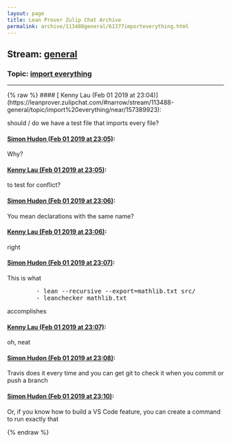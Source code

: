 ```yaml
---
layout: page
title: Lean Prover Zulip Chat Archive 
permalink: archive/113488general/61377importeverything.html
---
```


## Stream: [general](https://leanprover-community.github.io/archive/113488general/index.html)
### Topic: [import everything](https://leanprover-community.github.io/archive/113488general/61377importeverything.html)

---

<base href="https://leanprover.zulipchat.com">
{% raw %}
#### [ Kenny Lau (Feb 01 2019 at 23:04)](https://leanprover.zulipchat.com/#narrow/stream/113488-general/topic/import%20everything/near/157389923):
<p>should / do we have a test file that imports every file?</p>

#### [ Simon Hudon (Feb 01 2019 at 23:05)](https://leanprover.zulipchat.com/#narrow/stream/113488-general/topic/import%20everything/near/157389990):
<p>Why?</p>

#### [ Kenny Lau (Feb 01 2019 at 23:05)](https://leanprover.zulipchat.com/#narrow/stream/113488-general/topic/import%20everything/near/157390000):
<p>to test for conflict?</p>

#### [ Simon Hudon (Feb 01 2019 at 23:06)](https://leanprover.zulipchat.com/#narrow/stream/113488-general/topic/import%20everything/near/157390078):
<p>You mean declarations with the same name?</p>

#### [ Kenny Lau (Feb 01 2019 at 23:06)](https://leanprover.zulipchat.com/#narrow/stream/113488-general/topic/import%20everything/near/157390087):
<p>right</p>

#### [ Simon Hudon (Feb 01 2019 at 23:07)](https://leanprover.zulipchat.com/#narrow/stream/113488-general/topic/import%20everything/near/157390124):
<p>This is what</p>
<div class="codehilite"><pre><span></span>        - lean --recursive --export=mathlib.txt src/
        - leanchecker mathlib.txt
</pre></div>


<p>accomplishes</p>

#### [ Kenny Lau (Feb 01 2019 at 23:07)](https://leanprover.zulipchat.com/#narrow/stream/113488-general/topic/import%20everything/near/157390130):
<p>oh, neat</p>

#### [ Simon Hudon (Feb 01 2019 at 23:08)](https://leanprover.zulipchat.com/#narrow/stream/113488-general/topic/import%20everything/near/157390197):
<p>Travis does it every time and you can get git to check it when you commit or push a branch</p>

#### [ Simon Hudon (Feb 01 2019 at 23:10)](https://leanprover.zulipchat.com/#narrow/stream/113488-general/topic/import%20everything/near/157390306):
<p>Or, if you know how to build a VS Code feature, you can create a command to run exactly that</p>


{% endraw %}
